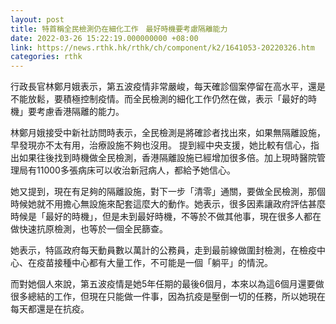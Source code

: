 ```yaml
---
layout: post
title: 特首稱全民檢測仍在細化工作　最好時機要考慮隔離能力
date: 2022-03-26 15:22:19.000000000 +08:00
link: https://news.rthk.hk/rthk/ch/component/k2/1641053-20220326.htm
categories: rthk
---
```


行政長官林鄭月娥表示，第五波疫情非常嚴峻，每天確診個案停留在高水平，還是不能放鬆，要積極控制疫情。而全民檢測的細化工作仍然在做，表示「最好的時機」要考慮香港隔離的能力。

林鄭月娥接受中新社訪問時表示，全民檢測是將確診者找出來，如果無隔離設施，早發現亦不太有用，治療設施不夠也沒用。 提到經中央支援，她比較有信心，指出如果往後找到時機做全民檢測，香港隔離設施已經增加很多倍。加上現時醫院管理局有11000多張病床可以收治新冠病人，都給予她信心。

她又提到，現在有足夠的隔離設施，對下一步「清零」通關，要做全民檢測，那個時候她就不用擔心無設施來配套這麼大的動作。她表示，很多因素讓政府評估甚麼時候是「最好的時機」，但是未到最好時機，不等於不做其他事，現在很多人都在做快速抗原檢測，也等於一個全民篩查。

她表示，特區政府每天動員數以萬計的公務員，走到最前線做圍封檢測，在檢疫中心、在疫苗接種中心都有大量工作，不可能是一個「躺平」的情況。

而對她個人來說，第五波疫情是她5年任期的最後6個月，本來以為這6個月還要做很多總結的工作，但現在只能做一件事，因為抗疫是壓倒一切的任務，所以她現在每天都還是在抗疫。
